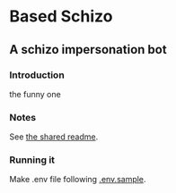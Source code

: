 # Based Schizo
## A schizo impersonation bot

### Introduction
the funny one

### Notes

See [the shared readme](../README.md).

### Running it

Make .env file following [.env.sample](.env.sample).

